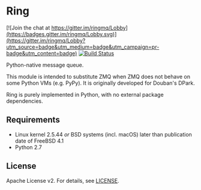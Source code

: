 # Ring

[![Join the chat at https://gitter.im/ringmq/Lobby](https://badges.gitter.im/ringmq/Lobby.svg)](https://gitter.im/ringmq/Lobby?utm_source=badge&utm_medium=badge&utm_campaign=pr-badge&utm_content=badge)
[![Build Status](https://travis-ci.org/mar29th/ring.svg?branch=master)](https://travis-ci.org/mar29th/ring)

Python-native message queue.

This module is intended to substitute ZMQ when ZMQ does not
behave on some Python VMs (e.g. PyPy). It is originally developed for Douban's
DPark.

Ring is purely implemented in Python, with no
external package dependencies.


## Requirements

* Linux kernel 2.5.44 _or_ BSD systems (incl. macOS) later than 
publication date of FreeBSD 4.1
* Python 2.7


## License

Apache License v2. For details, see [LICENSE](LICENSE).